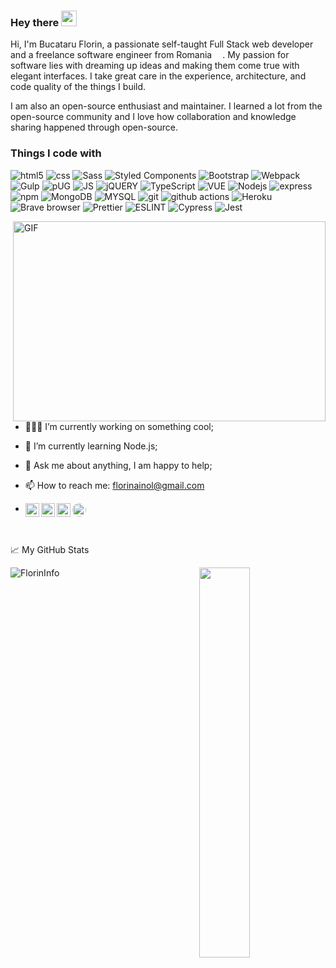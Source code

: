 ### Hey there <img src="https://media.giphy.com/media/hvRJCLFzcasrR4ia7z/giphy.gif" width="25px">

Hi, I'm Bucataru Florin, a passionate self-taught Full Stack web developer and a freelance software engineer from Romania 
<img src="https://image.flaticon.com/icons/svg/197/197587.svg" width="13"/>. 
My passion for software lies with dreaming up ideas and making them come true with elegant interfaces. I take great care in the experience, architecture, and code quality of the things I build.

I am also an open-source enthusiast and maintainer. I learned a lot from the open-source community and I love how collaboration and knowledge sharing happened through open-source.

<h3>Things I code with</h3>
<p>
  <img alt="html5" src="https://img.shields.io/badge/-HTML5-E34F26?style=flat-square&logo=html5&logoColor=white" />
  <img alt="css" src="https://img.shields.io/badge/-CSS-264de4?style=flat-square&logo=css3&logoColor=white" />
  <img alt="Sass" src="https://img.shields.io/badge/-Sass-CC6699?style=flat-square&logo=sass&logoColor=white" />
  <img alt="Styled Components" src="https://img.shields.io/badge/-Styled_Components-db7092?style=flat-square&logo=styled-components&logoColor=white" />
  <img alt="Bootstrap" src="https://img.shields.io/badge/-Bootstrap-080135?style=flat-square&logo=Bootstrap&logoColor=white" />
  <img alt="Webpack" src="https://img.shields.io/badge/-Webpack-8DD6F9?style=flat-square&logo=webpack&logoColor=white" />
  <img alt="Gulp" src="https://img.shields.io/badge/-GULP-DB4446?style=flat-square&logo=GULP&logoColor=white" />
  <img alt="pUG" src="https://img.shields.io/badge/-PUG-56342a?style=flat-square&logo=PUG&logoColor=white" />
  <img alt="JS" src="https://img.shields.io/badge/-JavaScript-F0DB4F?style=flat-square&logo=javascript&logoColor=white" />
  <img alt="jQUERY" src="https://img.shields.io/badge/-jQuery-0769ad?style=flat-square&logo=jquery&logoColor=white" />
  <img alt="TypeScript" src="https://img.shields.io/badge/-TypeScript-007ACC?style=flat-square&logo=typescript&logoColor=white" />
  <img alt="VUE" src="https://img.shields.io/badge/-Vue-3fb27f?style=flat-square&logo=vue.js&logoColor=white" />
  <img alt="Nodejs" src="https://img.shields.io/badge/-Nodejs-43853d?style=flat-square&logo=Node.js&logoColor=white" />
  <img alt="express" src="https://img.shields.io/badge/-Express-43853d?style=flat-square&logo=express&logoColor=white" />
  <img alt="npm" src="https://img.shields.io/badge/-NPM-CB3837?style=flat-square&logo=npm&logoColor=white" />
  <img alt="MongoDB" src="https://img.shields.io/badge/-MongoDB-13aa52?style=flat-square&logo=mongodb&logoColor=white" />
  <img alt="MYSQL" src="https://img.shields.io/badge/-Mysql-00718b?style=flat-square&logo=MySql&logoColor=white" />
  <img alt="git" src="https://img.shields.io/badge/-Git-F05032?style=flat-square&logo=git&logoColor=white" />
  <img alt="github actions" src="https://img.shields.io/badge/-Github_Actions-2088FF?style=flat-square&logo=github-actions&logoColor=white" />
  <img alt="Heroku" src="https://img.shields.io/badge/-Heroku-430098?style=flat-square&logo=heroku&logoColor=white" />
  <img alt="Brave browser" src="https://img.shields.io/badge/-Brave_Browser-FB542B?style=flat-square&logo=brave&logoColor=white" />
  <img alt="Prettier" src="https://img.shields.io/badge/-Prettier-F7B93E?style=flat-square&logo=prettier&logoColor=white" />
  <img alt="ESLINT" src="https://img.shields.io/badge/-ESLint-4b32c3?style=flat-square&logo=eslint&logoColor=white" />
  <img alt="Cypress" src="https://img.shields.io/badge/-Cypress-black?style=flat-square&logo=cypress&logoColor=white" />
  <img alt="Jest" src="https://img.shields.io/badge/-Jest-bc1224?style=flat-square&logo=jest&logoColor=white" />
</p>




<img align="right" alt="GIF" src="https://github.com/abhisheknaiidu/abhisheknaiidu/blob/master/code.gif?raw=true" width="500" height="320" />
<br><br><br>


- 👨🏻‍💻 I’m currently working on something cool;
- 🚀 I’m currently learning Node.js;
- 💬 Ask me about anything, I am happy to help;
- 📫 How to reach me: florinainol@gmail.com
- <a href="https://ro.linkedin.com/in/florin-bucataru-673664201">
      <img align="left" alt="Florin's LinkedIN" width="22px" src="https://raw.githubusercontent.com/peterthehan/peterthehan/master/assets/linkedin.svg" />
  </a>
  <a href="https://www.facebook.com/bucataru.florin.71/">
      <img align="left" alt="Florin's Facebook" width="22px" src="https://raw.githubusercontent.com/peterthehan/peterthehan/master/assets/facebook.svg" />
  </a>
    <a href="https://www.instagram.com/florin_b16/">
      <img align="left" alt="Florin's Insta" width="22px" src="https://assets.stickpng.com/images/580b57fcd9996e24bc43c521.png" />
  </a>
      <a href="https://wa.me/+40758523857">
      <img style="border-radius:101px;" align="left" alt="Florin's Insta" width="22px" src="https://image.flaticon.com/icons/png/512/124/124034.png" />
  </a>
  
  <br>
  <br>
  <br>
  


📈 My GitHub Stats
<p align="left"> <img src="https://github-readme-stats.vercel.app/api?username=FlorinInfo&show_icons=true&theme=gotham" alt="FlorinInfo" />
  <a href = "https://github.com/FlorinInfo?tab=repositories">
    <img src = "https://github-readme-stats.vercel.app/api/top-langs/?username=FlorinInfo&langs_count=10&theme=dark&layout=compact" width="40%" align = "right" />
  </a>
  </p>
  




<!--
**FlorinInfo/FlorinInfo** is a ✨ _special_ ✨ repository because its `README.md` (this file) appears on your GitHub profile.

Here are some ideas to get you started:

- 🔭 I’m currently working on ...
- 🌱 I’m currently learning ...
- 👯 I’m looking to collaborate on ...
- 🤔 I’m looking for help with ...
- 💬 Ask me about ...
- 📫 How to reach me: ...
- 😄 Pronouns: ...
- ⚡ Fun fact: ...
-->

